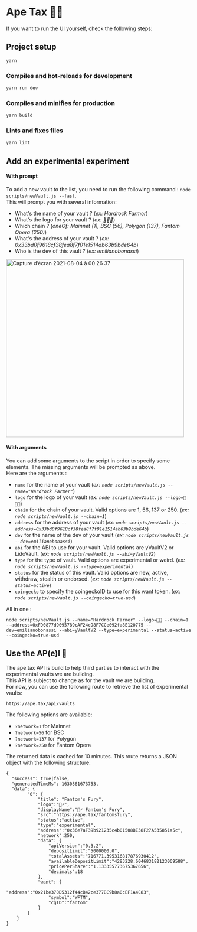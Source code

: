 # Ape Tax 🦍🧮

If you want to run the UI yourself, check the following steps:

## Project setup

```bash
yarn
```

### Compiles and hot-reloads for development

```bash
yarn run dev
```

### Compiles and minifies for production

```bash
yarn build
```

### Lints and fixes files

```bash
yarn lint
```

## Add an experimental experiment

#### With prompt
To add a new vault to the list, you need to run the following command : `node scripts/newVault.js --fast`.  
This will prompt you with several information:  
- What's the name of your vault ? (*ex: Hardrock Farmer*)
- What's the logo for your vault ? (*ex: 🎸👨‍🌾*)
- Which chain ? (*oneOf: Mainnet (1), BSC (56), Polygon (137), Fantom Opera (250)*)
- What's the address of your vault ? (*ex: 0x33bd0f9618cf38fea8f7f01e1514ab63b9bde64b*)
- Who is the dev of this vault ? (*ex: emilianobonassi*)

<img width="482" alt="Capture d’écran 2021-08-04 à 00 26 37" src="https://user-images.githubusercontent.com/9974362/128094349-de173732-ec31-4314-9d34-b73221a9099f.png">

#### With arguments
You can add some arguments to the script in order to specify some elements. The missing arguments will be prompted as above.  
Here are the arguments :  
- `name` for the name of your vault (*ex: `node scripts/newVault.js --name="Hardrock Farmer"`*)
- `logo` for the logo of your vault (*ex: `node scripts/newVault.js --logo=🎸👨‍🌾`*)
- `chain` for the chain of your vault. Valid options are 1, 56, 137 or 250. (*ex: `node scripts/newVault.js --chain=1`*)
- `address` for the address of your vault (*ex: `node scripts/newVault.js --address=0x33bd0f9618cf38fea8f7f01e1514ab63b9bde64b`*)
- `dev` for the name of the dev of your vault (*ex: `node scripts/newVault.js --dev=emilianobonassi`*)
- `abi` for the ABI to use for your vault. Valid options are yVaultV2 or LidoVault. (*ex: `node scripts/newVault.js --abi=yVaultV2`*)
- `type` for the type of vault. Valid options are experimental or weird. (*ex: `node scripts/newVault.js --type=experimental`*)
- `status` for the status of this vault. Valid options are new, active, withdraw, stealth or endorsed. (*ex: `node scripts/newVault.js --status=active`*)
- `coingecko` to specify the coingeckoID to use for this want token. (*ex: `node scripts/newVault.js --coingecko=true-usd`*)

All in one :
```
node scripts/newVault.js --name="Hardrock Farmer" --logo=🌾🌾 --chain=1 --address=0xFD0877d9095789cAF24c98F7CCe092fa8E120775 --dev=emilianobonassi --abi=yVaultV2 --type=experimental --status=active --coingecko=true-usd
```

## Use the AP(e)I 🤖
The ape.tax API is build to help third parties to interact with the experimental vaults we are building.  
This API is subject to change as for the vault we are building.  
For now, you can use the following route to retrieve the list of experimental vaults:
```
https://ape.tax/api/vaults
```

The following options are available:
- `?network=1` for Mainnet
- `?network=56` for BSC
- `?network=137` for Polygon
- `?network=250` for Fantom Opera

The returned data is cached for 10 minutes.
This route returns a JSON object with the following structure:
```
{
  "success": true|false,
  "generatedTimeMs": 1630861673753,
  "data": {
		"0": {
			"title": "Fantom's Fury",
			"logo":"👻⚡",
			"displayName":"👻⚡ Fantom's Fury",
			"src":"https://ape.tax/fantomsfury",
			"status":"active",
			"type":"experimental",
			"address":"0x36e7aF39b921235c4b01508BE38F27A535851a5c",
			"network":250,
			"data": {
				"apiVersion":"0.3.2",
				"depositLimit":"5000000.0",
				"totalAssets":"716771.395316817876930412",
				"availableDepositLimit":"4283228.604683182123069588",
				"pricePerShare":"1.133355773675367656",
				"decimals":18
			},
			"want": {
				"address":"0x21be370D5312f44cB42ce377BC9b8a0cEF1A4C83",
				"symbol":"WFTM",
				"cgID":"fantom"
			}
		}
	}
}	
```


